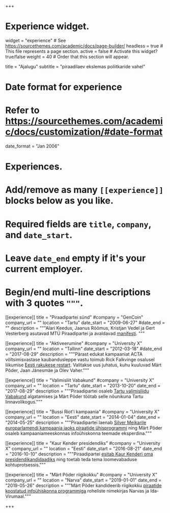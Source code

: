 +++
# Experience widget.
widget = "experience"  # See https://sourcethemes.com/academic/docs/page-builder/
headless = true  # This file represents a page section.
active = false  # Activate this widget? true/false
weight = 40  # Order that this section will appear.

title = "Ajalugu"
subtitle = "piraadilaev ekslemas poliitkaride vahel"

# Date format for experience
#   Refer to https://sourcethemes.com/academic/docs/customization/#date-format
date_format = "Jan 2006"

# Experiences.
#   Add/remove as many `[[experience]]` blocks below as you like.
#   Required fields are `title`, `company`, and `date_start`.
#   Leave `date_end` empty if it's your current employer.
#   Begin/end multi-line descriptions with 3 quotes `"""`.
[[experience]]
  title = "Piraadipartei sünd"
  #company = "GenCoin"
  company_url = ""
  location = "Tartu"
  date_start = "2009-06-27"
  #date_end = ""
  description = """Alari Keedus, Jaanus Rõõmus, Kristjan Vedel ja Gert Vesterberg asutavad MTÜ Piraadipartei ja avaldavad [manifesti](https://ekspress.delfi.ee/kuum/eesti-piraadipartei-ullitas-manifesti?id=27689721).
  """

[[experience]]
  title = "Aktiveerumine"
  #company = "University X"
  company_url = ""
  location = "Tallinn"
  date_start = "2012-03-18"
  #date_end = "2017-08-29"
  description = """Pärast edukat kampaaniat ACTA võltsimisvastase kaubandusleppe vastu toimub Rick Falkvinge osalusel liikumise [Eesti rakukese restart](https://web.archive.org/web/20170404020256/http://piraadipartei.ee/piraadipoliitika-arutelu). Valitakse uus juhatus, kuhu kuuluvad Märt Põder, Jaan Jänesmäe ja Olev Vaher."""


[[experience]]
  title = "Valimisliit Vabakund"
  #company = "University X"
  company_url = ""
  location = "Tartu"
  date_start = "2013-10-20"
  date_end = "2017-08-29"
  description = """Piraadipartei osaleb [Tartu valimisliidu Vabakund](https://et.wikipedia.org/wiki/Vabakund) algatamises ja Märt Põder töötab selle nõunikuna Tartu linnavolikogus."""

[[experience]]
  title = "Bussi Riot'i kampaania"
  #company = "University X"
  company_url = ""
  location = "Eesti"
  date_start = "2014-01-04"
  date_end = "2014-05-25"
  description = """Piraadipartei laenab [Silver Meikarile europarlamendi kampaania jaoks piraatide ühisprogrammi](https://et.wikipedia.org/wiki/Silver_Meikar#2014._aasta_Euroopa_parlamendi_valimised) ning Märt Põder osaleb kampaaniameeskonnas infoühiskonna teemade eksperdina."""

[[experience]]
  title = "Kaur Kender presidendiks"
  #company = "University X"
  company_url = ""
  location = "Eesti"
  date_start = "2016-08-21"
  date_end = "2016-10-10"
  description = """Piraadipartei [esitab Kaur Kenderi oma presidendikandidaadiks](https://web.archive.org/web/20160602014658/http://nihilist.fm/kender-presidendiks-tosiselt/) ning toetab teda tema loomevabaduse kohtuprotsessis."""

[[experience]]
  title = "Märt Põder riigikokku"
  #company = "University X"
  company_url = ""
  location = "Narva"
  date_start = "2019-01-01"
  date_end = "2019-05-26"
  description = """Märt Põder kandideerib riigikokku [piraatide koostatud infoühiskonna programmiga](https://gafgaf.infoaed.ee/posts/programm/) roheliste nimekirjas Narvas ja Ida-Virumaal."""

+++
